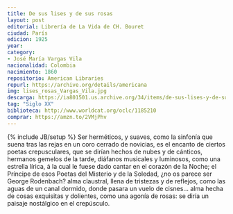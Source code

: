 ```yaml
---
title: De sus lises y de sus rosas
layout: post
editorial: Librería de La Vida de CH. Bouret
ciudad: París
edicion: 1925
year: 
category:
- José María Vargas Vila
nacionalidad: Colombia
nacimiento: 1860
repositorio: American Libraries
repurl: https://archive.org/details/americana
img: lises_rosas_Vargas_Vila.jpg
descarga: https://ia801501.us.archive.org/34/items/de-sus-lises-y-de-sus-rosas-vargas-vila/De%20sus%20lises%20y%20de%20sus%20rosas%20-%20Vargas%20Vila.pdf
tag: "Siglo XX"
biblioteca: http://www.worldcat.org/oclc/1185210
comprar: https://amzn.to/2VMjPhv
---
```

{% include JB/setup %}
Ser herméticos, y suaves, como la sinfonía que suena tras las rejas en un coro cerrado de novicias, es el encanto de ciertos poetas crepusculares, que se dirían hechos de nubes y de cánticos, hermanos gemelos de la tarde, diáfanos musicales y luminosos, como una estrella lírica, á la cual le fuese dado cantar en el corazón de la Noche; el Príncipe de esos Poetas del Misterio y de la Soledad, ¿no os parece ser George Rodenbach? alma claustral, llena de tristezas y de reflejos, como las aguas de un canal dormido, donde pasara un vuelo de cisnes... alma hecha de cosas exquisitas y dolientes, como una agonía de rosas: se diría un paisaje nostálgico en el crepúsculo.
